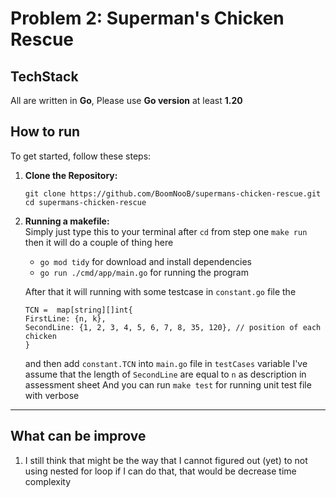 
# Problem 2: Superman's Chicken Rescue

## TechStack
All are written in **Go**,
Please use **Go version** at least **1.20**

## How to run

To get started, follow these steps:

1. **Clone the Repository:**
   ```
   git clone https://github.com/BoomNooB/supermans-chicken-rescue.git
   cd supermans-chicken-rescue
   ```
   

4. **Running a makefile:**\
   Simply just type this to your terminal after `cd` from step one
   `make run`
   then it will do a couple of thing here
   - `go mod tidy` for download and install dependencies  
   - `go run ./cmd/app/main.go` for running the program
  
	After that it will running with some testcase in `constant.go` file 
	the 
	````
	TCN =  map[string][]int{
	FirstLine: {n, k},
	SecondLine: {1, 2, 3, 4, 5, 6, 7, 8, 35, 120}, // position of each chicken
	}
	````
	and then add `constant.TCN` into `main.go` file in `testCases` variable
   I've assume that the length of `SecondLine` are equal to `n` as description in assessment sheet
   And you can run `make test` for running unit test file with verbose

---
## What can be improve
1. I still think that might be the way that I cannot figured out (yet) to not using nested for loop if I can do that, that would be decrease time complexity 
